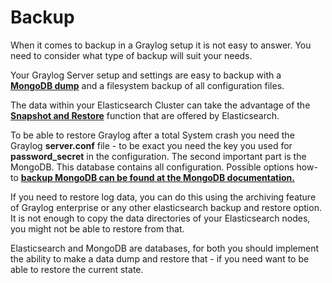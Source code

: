 # Backup # 
When it comes to backup in a Graylog setup it is not easy to answer. You need to consider what type of backup will suit your needs.

Your Graylog Server setup and settings are easy to backup with a __[MongoDB dump](https://docs.mongodb.com/manual/reference/program/mongodump/#bin.mongodump)__  and a filesystem backup of all configuration files.

The data within your Elasticsearch Cluster can take the advantage of the  __[Snapshot and Restore](https://www.elastic.co/guide/en/elasticsearch/reference/current/modules-snapshots.html)__ function that are offered by Elasticsearch.

To be able to restore Graylog after a total System crash you need the Graylog **server.conf** file - to be exact you need the key you used for **password_secret** in the configuration. The second important part is the MongoDB. This database contains all configuration. Possible options how-to __[backup MongoDB can be found at the MongoDB documentation.](https://docs.mongodb.com/manual/reference/program/mongodump/#bin.mongodump)__ 

If you need to restore log data, you can do this using the archiving feature of Graylog enterprise or any other elasticsearch backup and restore option. It is not enough to copy the data directories of your Elasticsearch nodes, you might not be able to restore from that.

Elasticsearch and MongoDB are databases, for both you should implement the ability to make a data dump and restore that - if you need want to be able to restore the current state.